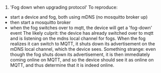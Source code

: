 

1. 'Fog down when upgrading protocol'
To reproduce:
- start a device and fog, both using mDNS (no mosquitto broker up)
- then start a mosquitto broker
- when the fog switches over to mqtt, the device will get a 'fog-down' event
The likely culprit: the device has already switched over to mqtt and is listening on the mdns local channel for fogs. When the fog realizes it can switch to MQTT, it shuts down its advertisement on the mDNS local channel, which the device sees.
Something strange: even though the fog shuts down its advertisement, it is then immediately coming online on MQTT, and so the device should see it as online on MQTT, and thus determine that it is indeed online. 
